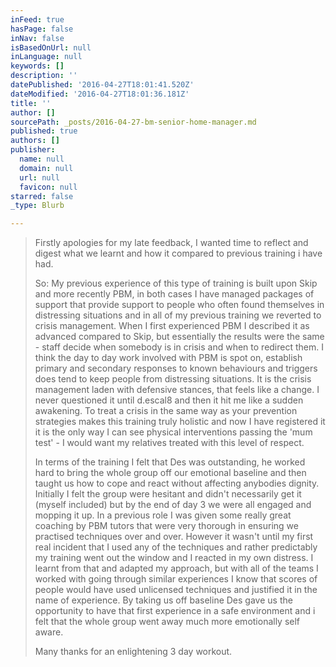 ```yaml
---
inFeed: true
hasPage: false
inNav: false
isBasedOnUrl: null
inLanguage: null
keywords: []
description: ''
datePublished: '2016-04-27T18:01:41.520Z'
dateModified: '2016-04-27T18:01:36.181Z'
title: ''
author: []
sourcePath: _posts/2016-04-27-bm-senior-home-manager.md
published: true
authors: []
publisher:
  name: null
  domain: null
  url: null
  favicon: null
starred: false
_type: Blurb

---
```

> Firstly apologies for my late feedback, I wanted time to reflect and digest what we learnt and how it compared to previous training i have had. 
> 
> So: My previous experience of this type of training is built upon Skip and more recently PBM, in both cases I have managed packages of support that provide support to people who often found themselves in distressing situations and in all of my previous training we reverted to crisis management. When I first experienced PBM I described it as advanced compared to Skip, but essentially the results were the same - staff decide when somebody is in crisis and when to redirect them. I think the day to day work involved with PBM is spot on, establish primary and secondary responses to known behaviours and triggers does tend to keep people from distressing situations. It is the crisis management laden with defensive stances, that feels like a change. I never questioned it until d.escal8 and then it hit me like a sudden awakening. To treat a crisis in the same way as your prevention strategies makes this training truly holistic and now I have registered it it is the only way I can see physical interventions passing the 'mum test' - I would want my relatives treated with this level of respect.
> 
> In terms of the training I felt that Des was outstanding, he worked hard to bring the whole group off our emotional baseline and then taught us how to cope and react without affecting anybodies dignity. Initially I felt the group were hesitant and didn't necessarily get it (myself included) but by the end of day 3 we were all engaged and mopping it up. In a previous role I was given some really great coaching by PBM tutors that were very thorough in ensuring we practised techniques over and over. However it wasn't until my first real incident that I used any of the techniques and rather predictably my training went out the window and I reacted in my own distress. I learnt from that and adapted my approach, but with all of the teams I worked with going through similar experiences I know that scores of people would have used unlicensed techniques and justified it in the name of experience. By taking us off baseline Des gave us the opportunity to have that first experience in a safe environment and i felt that the whole group went away much more emotionally self aware.
> 
> Many thanks for an enlightening 3 day workout.